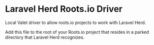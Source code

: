 # Laravel Herd Roots.io Driver
Local Valet driver to allow roots.io projects to work with Laravel Herd.

Add this file to the root of your Roots.io project that resides in a parked directory that Laravel Herd recognizes.
